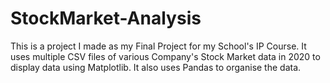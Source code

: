 # StockMarket-Analysis


This is a project I made as my Final Project for my School's IP Course. It uses multiple CSV files of various Company's Stock Market data in 2020 to display data using Matplotlib. It also uses Pandas to organise the data. 
